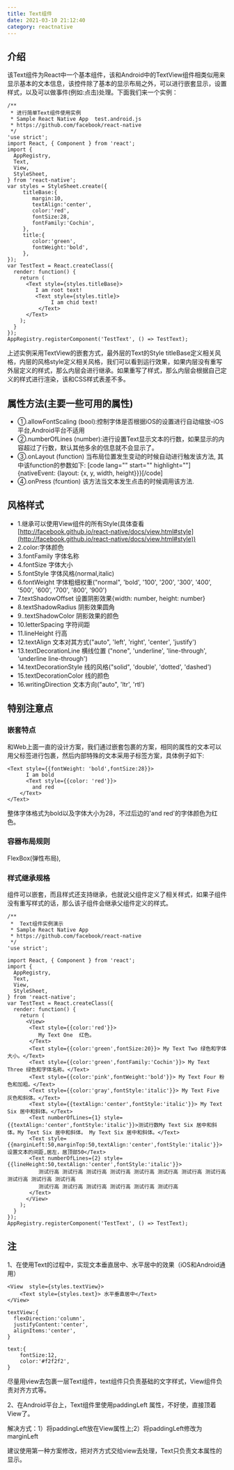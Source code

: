 ```yaml
---
title: Text组件
date: 2021-03-10 21:12:40
category: reactnative
---
```

## 介绍

该Text组件为React中一个基本组件，该和Android中的TextView组件相类似用来显示基本的文本信息，该控件除了基本的显示布局之外，可以进行嵌套显示，设置样式，以及可以做事件(例如:点击)处理。下面我们来一个实例：

```
/**
 * 进行简单Text组件使用实例
 * Sample React Native App  test.android.js
 * https://github.com/facebook/react-native
 */
'use strict';
import React, { Component } from 'react';
import {
  AppRegistry,
  Text,
  View,
  StyleSheet,
} from 'react-native';
var styles = StyleSheet.create({
     titleBase:{
        margin:10,
        textAlign:'center',
        color:'red',
        fontSize:28,
        fontFamily:'Cochin',
     },
     title:{
        color:'green',
        fontWeight:'bold',
     },
});
var TestText = React.createClass({
  render: function() {
    return (
      <Text style={styles.titleBase}>
         I am root text!
         <Text style={styles.title}>
              I am chid text!
          </Text>
      </Text>
    );
  }
});
AppRegistry.registerComponent('TestText', () => TestText);

```

上述实例采用TextView的嵌套方式，最外层的Text的Style titleBase定义相关风格，内层的风格style定义相关风格，我们可以看到运行效果，如果内层没有重写外层定义的样式，那么内层会进行继承。如果重写了样式，那么内层会根据自己定义的样式进行渲染，该和CSS样式表差不多。

## 属性方法(主要一些可用的属性)

*   ①.allowFontScaling (bool):控制字体是否根据iOS的设置进行自动缩放-iOS平台,Android平台不适用
*   ②.numberOfLines (number):进行设置Text显示文本的行数，如果显示的内容超过了行数，默认其他多余的信息就不会显示了。
*   ③.onLayout (function) 当布局位置发生变动的时候自动进行触发该方法, 其中该function的参数如下: [code lang="" start="" highlight=""]{nativeEvent: {layout: {x, y, width, height}}}[/code]
*   ④.onPress (fcuntion) 该方法当文本发生点击的时候调用该方法.

## 风格样式

*   1.继承可以使用View组件的所有Style(具体查看[http://facebook.github.io/react-native/docs/view.html#style](http://facebook.github.io/react-native/docs/view.html#style))
*   2.color:字体颜色
*   3.fontFamily 字体名称
*   4.fontSize 字体大小
*   5.fontStyle 字体风格(normal,italic)
*   6.fontWeight 字体粗细权重("normal", 'bold', '100', '200', '300', '400', '500', '600', '700', '800', '900')
*   7.textShadowOffset 设置阴影效果{width: number, height: number}
*   8.textShadowRadius 阴影效果圆角
*   9..textShadowColor 阴影效果的颜色
*   10.letterSpacing 字符间距
*   11.lineHeight 行高
*   12.textAlign 文本对其方式("auto", 'left', 'right', 'center', 'justify')
*   13.textDecorationLine 横线位置 ("none", 'underline', 'line-through', 'underline line-through')
*   14.textDecorationStyle 线的风格("solid", 'double', 'dotted', 'dashed')
*   15.textDecorationColor 线的颜色
*   16.writingDirection 文本方向("auto", 'ltr', 'rtl')

## 特别注意点

### 嵌套特点

和Web上面一直的设计方案，我们通过嵌套包裹的方案，相同的属性的文本可以用父标签进行包裹，然后内部特殊的文本采用子标签方案，具体例子如下:

```
<Text style={{fontWeight: 'bold',fontSize:28}}>
      I am bold
      <Text style={{color: 'red'}}>
        and red
    </Text>
</Text>

```

整体字体格式为bold以及字体大小为28，不过后边的'and red'的字体颜色为红色。

### 容器布局规则

FlexBox(弹性布局),

### 样式继承规格

组件可以嵌套，而且样式还支持继承，也就说父组件定义了相关样式，如果子组件没有重写样式的话，那么该子组件会继承父组件定义的样式。

```
/**
 *  Text组件实例演示
 * Sample React Native App
 * https://github.com/facebook/react-native
 */
'use strict';

import React, { Component } from 'react';
import {
  AppRegistry,
  Text,
  View,
  StyleSheet,
} from 'react-native';
var TestText = React.createClass({
  render: function() {
    return (
      <View>
       <Text style={{color:'red'}}>
          My Text One  红色。
       </Text>
       <Text style={{color:'green',fontSize:20}}> My Text Two 绿色和字体大小。</Text>
       <Text style={{color:'green',fontFamily:'Cochin'}}> My Text Three 绿色和字体名称。</Text>
       <Text style={{color:'pink',fontWeight:'bold'}}> My Text Four 粉色和加粗。</Text>
       <Text style={{color:'gray',fontStyle:'italic'}}> My Text Five 灰色和斜体。</Text>
       <Text style={{textAlign:'center',fontStyle:'italic'}}> My Text Six 居中和斜体。</Text>
       <Text numberOfLines={1} style={{textAlign:'center',fontStyle:'italic'}}>测试行数My Text Six 居中和斜体。My Text Six 居中和斜体。 My Text Six 居中和斜体。</Text>
       <Text style={{marginLeft:50,marginTop:50,textAlign:'center',fontStyle:'italic'}}>设置文本的间距,居左，居顶部50</Text>
       <Text numberOfLines={2} style={{lineHeight:50,textAlign:'center',fontStyle:'italic'}}>
          测试行高 测试行高 测试行高 测试行高 测试行高 测试行高 测试行高 测试行高 测试行高 测试行高 测试行高 
          测试行高 测试行高 测试行高 测试行高 测试行高 测试行高
       </Text>
      </View>
    );
  }
});
AppRegistry.registerComponent('TestText', () => TestText);

```

## 注

1、在使用Text的过程中，实现文本垂直居中、水平居中的效果（iOS和Android通用）

```
<View  style={styles.textView}>
    <Text style={styles.text}> 水平垂直居中</Text>
</View>

textView:{
  flexDirection:'column',
  justifyContent:'center',
  alignItems:'center',
}

text:{
    fontSize:12,
    color:'#f2f2f2',
}

```

尽量用view去包裹一层Text组件，text组件只负责基础的文字样式，View组件负责对齐方式等。

2、在Android平台上，Text组件里使用paddingLeft 属性，不好使，直接顶着View了。

解决方式：1）将paddingLeft放在View属性上;2）将paddingLeft修改为marginLeft

建议使用第一种方案修改，把对齐方式交给view去处理，Text只负责文本属性的显示。
